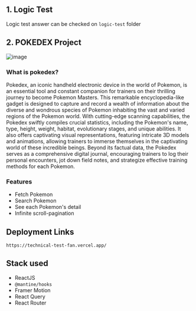 ## 1. Logic Test
Logic test answer can be checked on `logic-test` folder

## 2. POKEDEX Project
![image](https://github.com/AriefDaffa/technical-test-FAN/assets/57257058/b172654f-a391-4399-88e1-8ed7461d4ab6)

### What is pokedex?
Pokedex, an iconic handheld electronic device in the world of Pokemon, is an essential tool and constant companion for trainers on their thrilling journey to become Pokemon Masters. This remarkable encyclopedia-like gadget is designed to capture and record a wealth of information about the diverse and wondrous species of Pokemon inhabiting the vast and varied regions of the Pokemon world. With cutting-edge scanning capabilities, the Pokedex swiftly compiles crucial statistics, including the Pokemon's name, type, height, weight, habitat, evolutionary stages, and unique abilities. It also offers captivating visual representations, featuring intricate 3D models and animations, allowing trainers to immerse themselves in the captivating world of these incredible beings. Beyond its factual data, the Pokedex serves as a comprehensive digital journal, encouraging trainers to log their personal encounters, jot down field notes, and strategize effective training methods for each Pokemon.

### Features
- Fetch Pokemon
- Search Pokemon
- See each Pokemon's detail
- Infinite scroll-pagination

## Deployment Links
``https://technical-test-fan.vercel.app/``

## Stack used
- ReactJS
- `@mantine/hooks`
- Framer Motion
- React Query
- React Router
